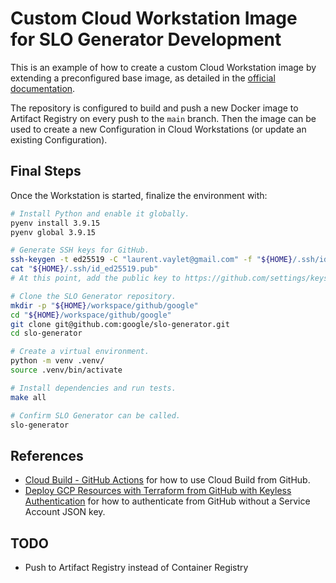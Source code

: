 # Custom Cloud Workstation Image for SLO Generator Development

This is an example of how to create a custom Cloud Workstation image by extending a preconfigured base image, as detailed in the [official documentation](https://cloud.google.com/workstations/docs/customize-container-images).

The repository is configured to build and push a new Docker image to Artifact Registry on every push to the `main` branch. Then the image can be used to create a new Configuration in Cloud Workstations (or update an existing Configuration).

## Final Steps

Once the Workstation is started, finalize the environment with:

```sh
# Install Python and enable it globally.
pyenv install 3.9.15
pyenv global 3.9.15

# Generate SSH keys for GitHub.
ssh-keygen -t ed25519 -C "laurent.vaylet@gmail.com" -f "${HOME}/.ssh/id_ed25519" -q -N ""
cat "${HOME}/.ssh/id_ed25519.pub"
# At this point, add the public key to https://github.com/settings/keys

# Clone the SLO Generator repository.
mkdir -p "${HOME}/workspace/github/google"
cd "${HOME}/workspace/github/google"
git clone git@github.com:google/slo-generator.git
cd slo-generator

# Create a virtual environment.
python -m venv .venv/
source .venv/bin/activate

# Install dependencies and run tests.
make all

# Confirm SLO Generator can be called.
slo-generator
```

## References

- [Cloud Build - GitHub Actions](https://github.com/google-github-actions/setup-gcloud/blob/main/example-workflows/cloud-build/README.md) for how to use Cloud Build from GitHub.
- [Deploy GCP Resources with Terraform from GitHub with Keyless Authentication](https://github.com/lvaylet/terraform-in-action) for how to authenticate from GitHub without a Service Account JSON key.

## TODO

- Push to Artifact Registry instead of Container Registry
